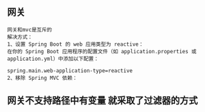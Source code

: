 ## 网关
    网关和mvc是互斥的
    解决方式：
    1、设置 Spring Boot 的 web 应用类型为 reactive：
    在你的 Spring Boot 应用程序的配置文件（如 application.properties 或 application.yml）中添加以下配置：
    
    spring.main.web-application-type=reactive
    2、移除 Spring MVC 依赖：

## 网关不支持路径中有变量 就采取了过滤器的方式